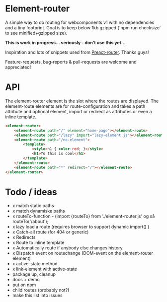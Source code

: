 # Element-router

A simple way to do routing for webcomponents v1 with no dependencies and a tiny footprint. Goal is to keep below 1kb gzipped (´npm run checksize´ to see minified+gzipped size).

**This is work in progress... seriously - don't use this yet...**

Inspiration and lots of snippets used from [Preact-router](https://github.com/developit/preact-router). Thanks guys!

Feature-requests, bug-reports & pull-requests are welcome and appreciated!

# API
The element-router element is the slot where the routes are displayed. The element-route elements are for route-configuration and takes a path attribute and optional element, import or redirect as attributes or even a inline template. 

```html
<element-router>
    <element-route path="/" element="home-page"></element-route>
    <element-route path="/lazy" import="lazy-element.js"></element-route>
    <element-route path="/no-element">
        <template>
            <style>h1 { color:red; }</style>
            <h1>Yo this is cool</h1>
        </template>
    </element-route>
    <element-route path="*" redirect="/"></element-route>
</element-router>
```

# Todo / ideas
- x match static paths
- x match dynamiske paths
- x routeTo-function - (import {routeTo} from './element-router.js' og så routeTo('/about');
- x lazy load a route (requires browser to support dynamic import() )
- x Catch-all route (for 404 or generic)
- x Redirects
- x Route to inline template
- x Automatically route if anybody else changes history
- x Dispatch event on routechange (DOM-event on the element-router element)
- x active-state method
- x link-element with active-state
- package up, cleanup
- docs + demo
- put on npm
- child routes (probably not?)
- make this list into issues
